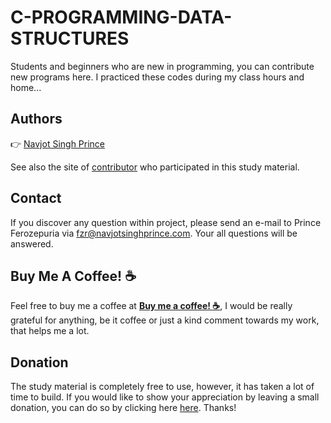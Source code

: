 # C-PROGRAMMING-DATA-STRUCTURES
Students and beginners who are new in programming, you can contribute new programs here. I practiced these codes during my class hours and home...

## Authors
:point_right: [Navjot Singh Prince](https://github.com/navjotsinghprince)

See also the site of [contributor](https://navjotsinghprince.com)
who participated in this study material.

## Contact
If you discover any question within project, please send an e-mail to Prince Ferozepuria via [fzr@navjotsinghprince.com](mailto:fzr@navjotsinghprince.com). Your all questions will be answered.

## Buy Me A Coffee! :coffee: 
Feel free to buy me a coffee at [__Buy me a coffee! :coffee:__]( https://ko-fi.com/princeferozepuria), I would be really grateful for anything, be it coffee or just a kind comment towards my work, that helps me a lot.

## Donation
The study material is completely free to use, however, it has taken a lot of time to build. If you would like to show your appreciation by leaving a small donation, you can do so by clicking here [here](https://www.paypal.com/paypalme/navjotsinghprince). Thanks!
